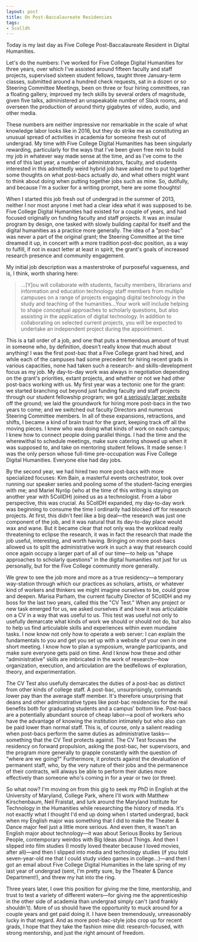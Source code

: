 ```yaml
---
layout: post
title: On Post-Baccalaureate Residencies
tags:
- 5colldh
---
```


Today is my last day as Five College Post-Baccalaureate Resident in Digital Humanities. 

Let's do the numbers: I've worked for Five College Digital Humanities for three years, over which I've assisted around fifteen faculty and staff projects, supervised sixteen student fellows, taught three January-term classes, submitted around a hundred check requests, sat in a dozen or so Steering Committee Meetings, been on three or four hiring committees, ran a floating gallery, improved my tech skills by several orders of magnitude, given five talks, administered an unspeakable number of Slack rooms, and overseen the production of around thirty gigabytes of video, audio, and other media. 

These numbers are neither impressive nor remarkable in the scale of what knowledge labor looks like in 2016, but they do strike me as constituting an unusual spread of activities in academia for someone fresh out of undergrad. My time with Five College Digital Humanities has been singularly rewarding, particularly for the ways that I've been given free rein to build my job in whatever way made sense at the time, and as I've come to the end of this last year, a number of administrators, faculty, and students interested in this admittedly weird hybrid job have asked me to put together some thoughts on what post-bacs actually *do*, and what others might want to think about doing when putting together jobs such as mine. So, dutifully, and because I'm a sucker for a writing prompt, here are some thoughts!

When I started this job fresh out of undergrad in the summer of 2013, neither I nor most anyone I met had a clear idea what it was supposed to be. Five College Digital Humanities had existed for a couple of years, and had focused originally on funding faculty and staff projects. It was an insular program by design, one tasked with slowly building capital for itself and the digital humanities as a practice more generally. The idea of a "post-bac" was never a part of the original grant; the Steering Committee at the time dreamed it up, in concert with a more tradition post-doc position, as a way to fulfill, if not in exact letter at least in spirit, the grant's goals of increased research presence and community engagement. 

My initial job description was a masterstroke of purposeful vagueness, and is, I think, worth sharing here: 

> ...[Y]ou will collaborate with students, faculty members, librarians and information and education technology staff members from multiple campuses on a range of projects engaging digital technology in the study and teaching of the humanities...Your work will include helping to shape conceptual approaches to scholarly questions, but also assisting in the application of digital technology. In addition to collaborating on selected current projects, you will be expected to undertake an independent project during the appointment. 

This is a tall order of a job, and one that puts a tremendous amount of trust in someone who, by definition, doesn't really know that much about anything! I was the first post-bac that a Five College grant had hired, and while each of the campuses had some precedent for hiring recent grads in various capacities, none had taken such a research- and skills-development focus as my job. My day-to-day work was always in negotiation depending on the grant's priorities, extant projects, and whether or not we had other post-bacs working with us. My first year was a tectonic one for the grant: we started branching out beyond just funding faculty and staff projects through our student fellowship program; we got [a seriously larger website](http://5colldh.org) off the ground; we laid the groundwork for hiring more post-bacs in the two years to come; and we switched out faculty Directors and numerous Steering Committee members. In all of these expansions, retractions, and shifts, I became a kind of brain trust for the grant, keeping track off all the moving pieces. I knew who was doing what kinds of work on each campus; I knew how to connect people doing parallel things. I had the time and the wherewithal to schedule meetings, make sure catering showed up when it was supposed to, and take on mentoring student fellows. It made sense: I was the only person whose full-time pre-occupation was Five College Digital Humanities. Everyone else had day jobs. 

By the second year, we had hired two more post-bacs with more specialized focuses: Kim Bain, a masterful events orchestrator, took over running our speaker series and pooling some of the student-facing energies with me; and Mariel Nyröp (who at the time of this writing is staying on another year with 5CollDH) joined us as a technologist. From a labor perspective, this was crucial. As 5CollDH expanded, my day-to-day work was beginning to consume the time I ordinarily had blocked off for research projects. At first, this didn't feel like a big deal—the research was just one component of the job, and it was natural that its day-to-day place would wax and wane. But it became clear that not only was the workload really threatening to eclipse the research, it was in fact the research that made the job useful, interesting, and worth having. Bringing on more post-bacs allowed us to split the administrative work in such a way that research could once again occupy a larger part of all of our time—to help us "shape approaches to scholarly questions"  in the digital humanities not just for us personally, but for the Five College community more generally.

We grew to see the job more and more as a true residency—a temporary way-station through which our practices as scholars, artists, or whatever kind of workers and thinkers we might imagine ourselves to be, could grow and deepen. Marisa Parham, the current faculty Director of 5CollDH and my boss for the last two years, called this the "CV Test." When any project or new task emerged for us, we asked ourselves if and how it was articulable on a CV in a way that was useful to us. This test was useful not only to usefully demarcate what kinds of work we should or should not do, but also to help us find articulable skills and experiences within even mundane tasks. I now know not only how to operate a web server: I can explain the fundamentals to you and get you set up with a website of your own in one short meeting. I know how to plan a symposium, wrangle participants, and make sure everyone gets paid on time. And I know how these and other "administrative" skills are imbricated in the work of research—how organization, execution, and articulation are the bedfellows of exploration, theory, and experimentation.

The CV Test also usefully demarcates the duties of a post-bac as distinct from other kinds of college staff. A post-bac, unsurprisingly, commands lower pay than the average staff member. It's therefore unsurprising that deans and other administrative types like post-bac residencies for the real benefits both for graduating students and a campus' bottom line. Post-bacs are a potentially abundant source of cheap labor—a pool of workers who have the advantage of knowing the institution intimately but who also can be paid lower than normal staff. This is, of course, only a salient reading when post-bacs perform the same duties as administrative tasks—something that the CV Test protects against. The CV Test focuses the residency on forward propulsion, asking the post-bac, her supervisors, and the program more generally to grapple constantly with the question of "where are we going?" Furthermore, it protects against the devaluation of permanent staff, who, by the very nature of their jobs and the permanence of their contracts, will always be able to perform their duties more effectively than someone who's coming in for a year or two (or three).

So what now? I'm moving on from this gig to seek my PhD in English at the University of Maryland, College Park, where I'll work with Matthew Kirschenbaum, Neil Fraistat, and lurk around the Maryland Institute for Technology in the Humanities while researching the history of media. It's not exactly what I thought I'd end up doing when I started undergrad, back when my English major was something that I did to make the Theater & Dance major feel just a little more serious. And even then, it wasn't an English major about technology—it was about Serious Books by Serious People, contemporary weirdos with Big Ideas about Things. And then I slipped into film studies (I mostly loved theater because I loved movies, after all)—and then I slipped into media and technology studies (if you told seven-year-old me that I could study video games in college...)—and then I got an email about Five College Digital Humanities in the late spring of my last year of undergrad (sent, I'm pretty sure, by the Theater & Dance Department!), and threw my hat into the ring. 

Three years later, I owe this position for giving me the time, mentorship, and trust to test a variety of different waters—for giving me the apprenticeship in the other side of academia than undergrad simply can't (and frankly shouldn't). More of us should have the opportunity to muck around for a couple years and get paid doing it. I have been tremendously, unreasonably lucky in that regard. And as more post-bac-style jobs crop up for recent grads, I hope that they take the fashion mine did: research-focused, with strong mentorship, and just the right amount of freedom. 

